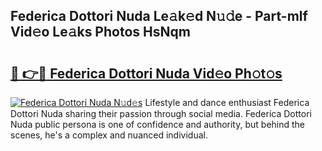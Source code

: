 ## Federica Dottori Nuda Le𝚊k𝚎d N𝚞𝚍e - Part-mlf Vid𝚎o Le𝚊ks Photos HsNqm

# <h2><a href="http://fbc5jj.evod.top/?m=Federica+Dottori+Nuda">🔗 👉🔴 Federica Dottori Nuda Vid𝚎o Ph𝚘t𝚘s</a></h2>

[![Federica Dottori Nuda N𝚞d𝚎s](https://i.imgur.com/8V9OHl7.gif)](http://fbc5jj.evod.top/?m=Federica+Dottori+Nuda)
Lifestyle and dance enthusiast Federica Dottori Nuda sharing their passion through social media. Federica Dottori Nuda public persona is one of confidence and authority, but behind the scenes, he's a complex and nuanced individual. 
